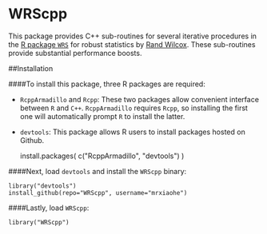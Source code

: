 WRScpp
======

This package provides C++ sub-routines for several iterative procedures in the [R package `WRS`](https://r-forge.r-project.org/projects/wrs/) for robust statistics by [Rand Wilcox](http://dornsife.usc.edu/cf/labs/wilcox/wilcox-faculty-display.cfm). These sub-routines provide substantial performance boosts.

##Installation

####To install this package, three R packages are required:

* `RcppArmadillo` and `Rcpp`: These two packages allow convenient interface between `R` and `C++`. `RcppArmadillo` requires `Rcpp`, so installing the first one will automatically prompt `R` to install the latter.
* `devtools`: This package allows R users to install packages hosted on Github. 

	install.packages( c("RcppArmadillo", "devtools") )


####Next, load `devtools` and install the `WRScpp` binary:

	library("devtools")
	install_github(repo="WRScpp", username="mrxiaohe")  


####Lastly, load `WRScpp`:

	library("WRScpp")





